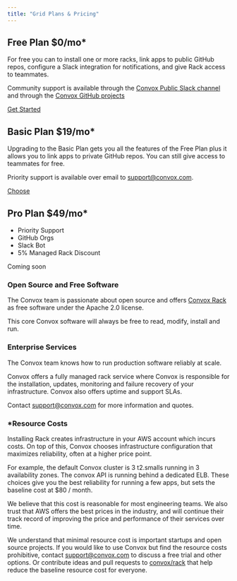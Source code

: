 ```yaml
---
title: "Grid Plans & Pricing"
---
```


## Free Plan **$0/mo**\*

For free you can to install one or more racks, link apps to public GitHub repos,
configure a Slack integration for notifications, and give Rack access to
teammates.

Community support is available through the
[Convox Public Slack channel](http://invite.convox.com) and through the
[Convox GitHub projects](http://github.com/convox/rack)

[Get Started](https://grid.convox.com/grid/signup)

## Basic Plan **$19/mo**\*

Upgrading to the Basic Plan gets you all the features of the Free Plan plus it
allows you to link apps to private GitHub repos. You can still give access to
teammates for free.

Priority support is available over email to
[support@convox.com](mailto:support@convox.com).

[Choose](https://grid.convox.com/grid/login)

## Pro Plan **$49/mo**\*

  - Priority Support
  - GitHub Orgs
  - Slack Bot
  - 5% Managed Rack Discount

Coming soon

### Open Source and Free Software

The Convox team is passionate about open source and offers
[Convox Rack](http://github.com/convox/rack) as free software under the
Apache 2.0 license.

This core Convox software will always be free to read, modify, install and run.

### Enterprise Services

The Convox team knows how to run production software reliably at scale.

Convox offers a fully managed rack service where Convox is responsible for the
installation, updates, monitoring and failure recovery of your infrastructure.
Convox also offers uptime and support SLAs.

Contact [support@convox.com](mailto:support@convox.com) for more information and
quotes.

### \*Resource Costs

Installing Rack creates infrastructure in your AWS account which incurs costs.
On top of this, Convox chooses infrastructure configuration that maximizes
reliability, often at a higher price point.

For example, the default Convox cluster is 3 t2.smalls running in 3 availability
zones. The convox API is running behind a dedicated ELB. These choices give you
the best reliability for running a few apps, but sets the baseline cost at $80
/ month.

We believe that this cost is reasonable for most engineering teams. We also
trust that AWS offers the best prices in the industry, and will continue their
track record of improving the price and performance of their services over time.

We understand that minimal resource cost is important startups and open source
projects. If you would like to use Convox but find the resource costs
prohibitive, contact [support@convox.com](mailto:support@convox.com) to discuss
a free trial and other options. Or contribute ideas and pull requests to 
[convox/rack](http://github.com/convox/rack) that help reduce the baseline
resource cost for everyone.
